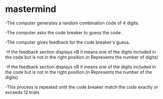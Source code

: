 # mastermind
-The computer generates a random combination code of 4 digits.

-The computer asks the code breaker to guess the code .

-The computer gives feedback for the code breaker's guess.

-If the feedback section displays nB it means one of the digits included in the code but is not in the right position.(n Represents the number of digits)

-If the feedback section displays nR it means one of the digits included in the code but is not in the right position.(n Represents the number of the digits)

-This process is repeated until the code breaker match the code exactly or exceeds 12 trials



